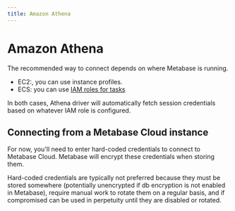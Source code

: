 ```yaml
---
title: Amazon Athena
---
```


# Amazon Athena

The recommended way to connect depends on where Metabase is running. 

- EC2:, you can use instance profiles.
- ECS: you can use [IAM roles for tasks](https://docs.aws.amazon.com/AmazonECS/latest/developerguide/task-iam-roles.html)

In both cases, Athena driver will automatically fetch session credentials based on whatever IAM role is configured.

## Connecting from a Metabase Cloud instance

For now, you'll need to enter hard-coded credentials to connect to Metabase Cloud. Metabase will encrypt these credentials when storing them.


Hard-coded credentials are typically not preferred because they must be stored somewhere (potentially unencrypted if db encryption is not enabled in Metabase), require manual work to rotate them on a regular basis, and if compromised can be used in perpetuity until they are disabled or rotated.
